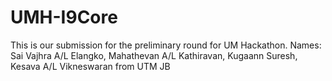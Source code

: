# UMH-I9Core
This is our submission for the preliminary round for UM Hackathon. Names: Sai Vajhra A/L Elangko, Mahathevan A/L Kathiravan, Kugaann Suresh, Kesava A/L Vikneswaran from UTM JB
